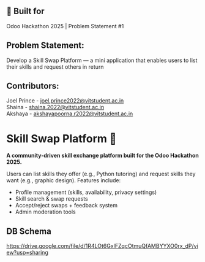 ## 📌 Built for  
Odoo Hackathon 2025 | Problem Statement #1  

## Problem Statement:
Develop a Skill Swap Platform — a mini application that enables users to list their skills and request others in return

## Contributors:  
Joel Prince - joel.prince2022@vitstudent.ac.in  
Shaina - shaina.2022@vitstudent.ac.in  
Akshaya - akshayapoorna.r2022@vitstudent.ac.in

# Skill Swap Platform 🔄  
**A community-driven skill exchange platform built for the Odoo Hackathon 2025.**  

Users can list skills they offer (e.g., Python tutoring) and request skills they want (e.g., graphic design). Features include:  
- Profile management (skills, availability, privacy settings)  
- Skill search & swap requests  
- Accept/reject swaps + feedback system  
- Admin moderation tools  

## DB Schema
https://drive.google.com/file/d/1R4LOt6GxIFZqcOtmuQfAMBYYXO0rx_dP/view?usp=sharing 

